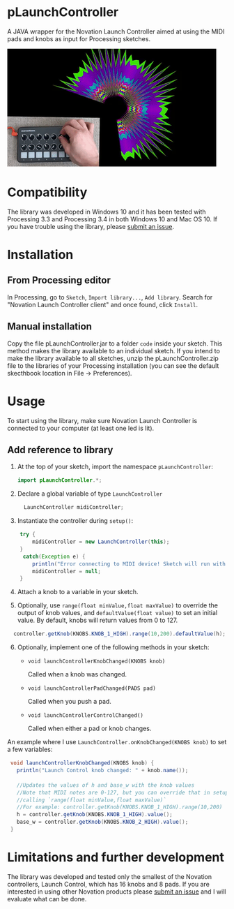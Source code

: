 # pLaunchController
A JAVA wrapper for the Novation Launch Controller aimed at using the MIDI pads and knobs as input for Processing sketches.

![](pLaunchController.gif)

# Compatibility
The library was developed in Windows 10 and it has been tested with Processing 3.3 
and Processing 3.4 in both Windows 10 and Mac OS 10. If you have trouble using the 
library, please [submit an issue](https://github.com/haschdl/pLaunchController/issues/new). 
 
# Installation
## From Processing editor
In Processing, go to `Sketch`, `Import library...`, `Add library`. Search for "Novation Launch Controller client" and once found, click `Install`.
## Manual installation
Copy the file pLaunchController.jar to a folder `code` inside your sketch. This method makes the library available to an individual sketch.
If you intend to make the library available to all sketches, unzip the pLaunchController.zip file to the libraries of your Processing installation (you can see the default skecthbook location in File -> Preferences).

# Usage
To start using the library, make sure Novation Launch Controller is connected to your computer (at least one led is lit).
## Add reference to library
  1. At the top of your sketch, import the namespace `pLaunchController`:
      ```JAVA
      import pLaunchController.*;
      ```
   
   2. Declare a global variable of type `LaunchController`
        ```JAVA
          LaunchController midiController;
        ```
   3. Instantiate the controller during `setup()`:
   
  ```JAVA
      try {
          midiController = new LaunchController(this);
      }
       catch(Exception e) {
          println("Error connecting to MIDI device! Sketch will run with UI controllers. values.");
          midiController = null;
      }
  ```
  
  4. Attach a knob to a variable in your sketch.
  
  
  5. Optionally, use `range(float minValue,float maxValue)` to override the output of knob values, and `defaultValue(float value)` to set an initial value. By default, knobs will return values from 0 to 127.
    
  ```JAVA
    controller.getKnob(KNOBS.KNOB_1_HIGH).range(10,200).defaultValue(h);
  ``` 
  
  6. Optionally, implement one of the following methods in your sketch:
  
     * `void launchControllerKnobChanged(KNOBS knob)`
     
        Called when a knob was changed.
     * `void launchControllerPadChanged(PADS pad)`
     
        Called when you push a pad.
     * `void launchControllerControlChanged()`
     
        Called when either a pad or knob changes.
  
  An example where I use `LaunchController.onKnobChanged(KNOBS knob)` to set a few variables:
   ```JAVA
    void launchControllerKnobChanged(KNOBS knob) {
      println("Launch Control knob changed: " + knob.name());

      //Updates the values of h and base_w with the knob values
      //Note that MIDI notes are 0-127, but you can override that in setup() by
      //calling `range(float minValue,float maxValue)`
      //For example: controller.getKnob(KNOBS.KNOB_1_HIGH).range(10,200)
      h = controller.getKnob(KNOBS.KNOB_1_HIGH).value();
      base_w = controller.getKnob(KNOBS.KNOB_2_HIGH).value();
    }   
   ```

# Limitations and further development
The library was developed and tested only the smallest of the Novation controllers, 
Launch Control, which has 16 knobs and 8 pads. If you are interested in using other Novation products please 
[submit an issue](https://github.com/haschdl/pLaunchController/issues/new) and I will
evaluate what can be done. 
                                                                              
